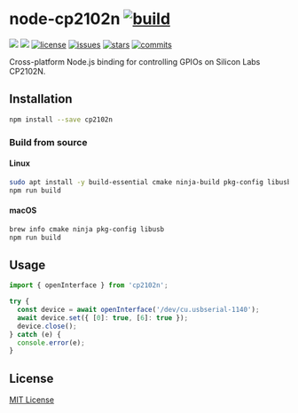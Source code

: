 node-cp2102n [![build](https://github.com/xingrz/node-cp2102n/actions/workflows/build.yml/badge.svg)](https://github.com/xingrz/node-cp2102n/actions/workflows/build.yml)
==========

[![][npm-version]][npm-url] [![][npm-downloads]][npm-url] [![license][license-img]][license-url] [![issues][issues-img]][issues-url] [![stars][stars-img]][stars-url] [![commits][commits-img]][commits-url]

Cross-platform Node.js binding for controlling GPIOs on Silicon Labs CP2102N.

## Installation

```sh
npm install --save cp2102n
```

### Build from source

#### Linux

```sh
sudo apt install -y build-essential cmake ninja-build pkg-config libusb-1.0-0-dev
npm run build
```

#### macOS

```sh
brew info cmake ninja pkg-config libusb
npm run build
```

## Usage

```ts
import { openInterface } from 'cp2102n';

try {
  const device = await openInterface('/dev/cu.usbserial-1140');
  await device.set({ [0]: true, [6]: true });
  device.close();
} catch (e) {
  console.error(e);
}
```

## License

[MIT License](LICENSE)

[npm-version]: https://img.shields.io/npm/v/cp2102n.svg?style=flat-square
[npm-downloads]: https://img.shields.io/npm/dm/cp2102n.svg?style=flat-square
[npm-url]: https://www.npmjs.org/package/cp2102n
[license-img]: https://img.shields.io/github/license/xingrz/node-cp2102n?style=flat-square
[license-url]: LICENSE
[issues-img]: https://img.shields.io/github/issues/xingrz/node-cp2102n?style=flat-square
[issues-url]: https://github.com/xingrz/node-cp2102n/issues
[stars-img]: https://img.shields.io/github/stars/xingrz/node-cp2102n?style=flat-square
[stars-url]: https://github.com/xingrz/node-cp2102n/stargazers
[commits-img]: https://img.shields.io/github/last-commit/xingrz/node-cp2102n?style=flat-square
[commits-url]: https://github.com/xingrz/node-cp2102n/commits/master

